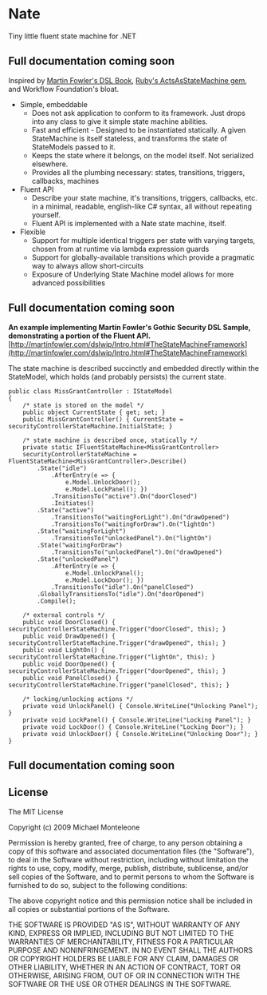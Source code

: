 Nate
====
Tiny little fluent state machine for .NET

Full documentation coming soon
------------------------------

Inspired by [Martin Fowler's DSL Book](http://martinfowler.com/dslwip/Intro.html#TheStateMachineFramework), [Ruby's ActsAsStateMachine gem](http://github.com/rubyist/aasm), and Workflow Foundation's bloat.

* Simple, embeddable
  * Does not ask application to conform to its framework.  Just drops into any class to give it simple state machine abilities. 
  * Fast and efficient - Designed to be instantiated statically.  A given StateMachine is itself stateless, and transforms the state of StateModels passed to it.  
  * Keeps the state where it belongs, on the model itself.  Not serialized elsewhere.
  * Provides all the plumbing necessary: states, transitions, triggers, callbacks, machines
* Fluent API
  * Describe your state machine, it's transitions, triggers, callbacks, etc. in a minimal, readable, english-like C# syntax, all without repeating yourself.
  * Fluent API is implemented with a Nate state machine, itself.
* Flexible
  * Support for multiple identical triggers per state with varying targets, chosen from at runtime via lambda expression guards
  * Support for globally-available transitions which provide a pragmatic way to always allow short-circuits
  * Exposure of Underlying State Machine model allows for more advanced possibilities

Full documentation coming soon
------------------------------

**An example implementing Martin Fowler's Gothic Security DSL Sample, demonstrating a portion of the Fluent API.**  
[http://martinfowler.com/dslwip/Intro.html#TheStateMachineFramework](http://martinfowler.com/dslwip/Intro.html#TheStateMachineFramework)

The state machine is described succinctly and embedded directly within the StateModel, which holds (and probably persists) the current state.  


    public class MissGrantController : IStateModel
    {
        /* state is stored on the model */
        public object CurrentState { get; set; }
        public MissGrantController() { CurrentState = securityControllerStateMachine.InitialState; }

        /* state machine is described once, statically */
        private static IFluentStateMachine<MissGrantController> 
        securityControllerStateMachine = FluentStateMachine<MissGrantController>.Describe()
            .State("idle")
                .AfterEntry(e => {
                    e.Model.UnlockDoor();
                    e.Model.LockPanel(); })
                .TransitionsTo("active").On("doorClosed")
                .Initiates()
            .State("active")
                .TransitionsTo("waitingForLight").On("drawOpened")
                .TransitionsTo("waitingForDraw").On("lightOn")
            .State("waitingForLight")
                .TransitionsTo("unlockedPanel").On("lightOn")
            .State("waitingForDraw")
                .TransitionsTo("unlockedPanel").On("drawOpened")
            .State("unlockedPanel")
                .AfterEntry(e => {
                    e.Model.UnlockPanel();
                    e.Model.LockDoor(); })
                .TransitionsTo("idle").On("panelClosed")
            .GloballyTransitionsTo("idle").On("doorOpened")
            .Compile();

        /* external controls */
        public void DoorClosed() { securityControllerStateMachine.Trigger("doorClosed", this); }
        public void DrawOpened() { securityControllerStateMachine.Trigger("drawOpened", this); }
        public void LightOn() { securityControllerStateMachine.Trigger("lightOn", this); }
        public void DoorOpened() { securityControllerStateMachine.Trigger("doorOpened", this); }
        public void PanelClosed() { securityControllerStateMachine.Trigger("panelClosed", this); }

        /* locking/unlocking actions */
        private void UnlockPanel() { Console.WriteLine("Unlocking Panel"); }
        private void LockPanel() { Console.WriteLine("Locking Panel"); }
        private void LockDoor() { Console.WriteLine("Locking Door"); }
        private void UnlockDoor() { Console.WriteLine("Unlocking Door"); }
    }

Full documentation coming soon
------------------------------

License
-------

The MIT License

Copyright (c) 2009 Michael Monteleone

Permission is hereby granted, free of charge, to any person obtaining a copy
of this software and associated documentation files (the "Software"), to deal
in the Software without restriction, including without limitation the rights
to use, copy, modify, merge, publish, distribute, sublicense, and/or sell
copies of the Software, and to permit persons to whom the Software is
furnished to do so, subject to the following conditions:

The above copyright notice and this permission notice shall be included in
all copies or substantial portions of the Software.

THE SOFTWARE IS PROVIDED "AS IS", WITHOUT WARRANTY OF ANY KIND, EXPRESS OR
IMPLIED, INCLUDING BUT NOT LIMITED TO THE WARRANTIES OF MERCHANTABILITY,
FITNESS FOR A PARTICULAR PURPOSE AND NONINFRINGEMENT. IN NO EVENT SHALL THE
AUTHORS OR COPYRIGHT HOLDERS BE LIABLE FOR ANY CLAIM, DAMAGES OR OTHER
LIABILITY, WHETHER IN AN ACTION OF CONTRACT, TORT OR OTHERWISE, ARISING FROM,
OUT OF OR IN CONNECTION WITH THE SOFTWARE OR THE USE OR OTHER DEALINGS IN
THE SOFTWARE.
